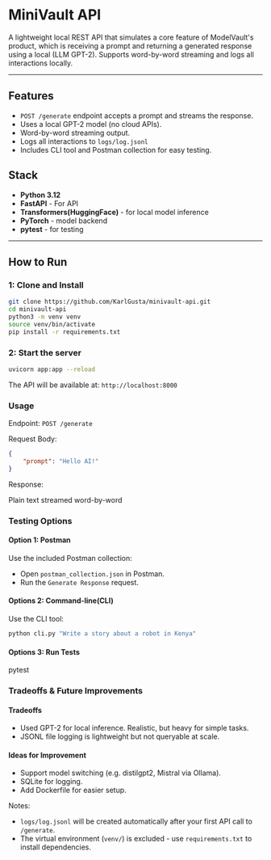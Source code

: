 # MiniVault API

A lightweight local REST API that simulates a core feature of ModelVault's product, which is receiving a prompt and returning a generated response using a local (LLM GPT-2). Supports word-by-word streaming and logs all interactions locally.   

---

## Features

- `POST /generate` endpoint accepts a prompt and streams the response.
- Uses a local GPT-2 model (no cloud APIs).
- Word-by-word streaming output.
- Logs all interactions to `logs/log.jsonl`
- Includes CLI tool and Postman collection for easy testing. 

## Stack

- **Python 3.12**
- **FastAPI** - For API
- **Transformers(HuggingFace)** - for local model inference
- **PyTorch** - model backend
- **pytest** - for testing

---

## How to Run

### 1: Clone and Install

```bash
git clone https://github.com/KarlGusta/minivault-api.git
cd minivault-api
python3 -m venv venv
source venv/bin/activate
pip install -r requirements.txt
```

### 2: Start the server
```bash
uvicorn app:app --reload
```

The API will be available at: `http://localhost:8000`

### Usage

Endpoint: `POST /generate`

Request Body:

```json
{
    "prompt": "Hello AI!"
}
```

Response:

Plain text streamed word-by-word

### Testing Options

#### Option 1: Postman

Use the included Postman collection:

- Open `postman_collection.json` in Postman.
- Run the `Generate Response` request.

#### Options 2: Command-line(CLI)

Use the CLI tool:

```bash
python cli.py "Write a story about a robot in Kenya"
```

#### Options 3: Run Tests

pytest

### Tradeoffs & Future Improvements

#### Tradeoffs

- Used GPT-2 for local inference. Realistic, but heavy for simple tasks.
- JSONL file logging is lightweight but not queryable at scale.

#### Ideas for Improvement

- Support model switching (e.g. distilgpt2, Mistral via Ollama).
- SQLite for logging.
- Add Dockerfile for easier setup.

Notes:
- `logs/log.jsonl` will be created automatically after your first API call to `/generate`.
- The virtual environment (`venv/`) is excluded - use `requirements.txt` to install dependencies.

